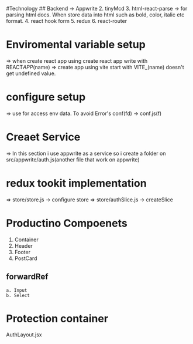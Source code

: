 #Technology ## Backend -> Appwrite 2. tinyMcd 3. html-react-parse -> for parsing html docs. When store data into
html such as bold, color, italic etc format. 4. react hook form 5. redux 6. react-router

# Enviromental variable setup

=> when create react app using create react app
write with REACT*APP*(name)
=> create app using vite start with VITE\_(name) doesn't
get undefined value.

# configure setup

=> use for access env data. To avoid Error's
conf(fd) -> conf.js(f)

# Creaet Service

=> In this section i use appwrite as a service so
i create a folder on src/appwrite/auth.js(another file that work on appwrite)

# redux tookit implementation
=> store/store.js -> configure store
=> store/authSlice.js -> createSlice

# Productino Compoenets
1. Container
2. Header
3. Footer
4. PostCard
 ## forwardRef
    a. Input
    b. Select

# Protection container
AuthLayout.jsx